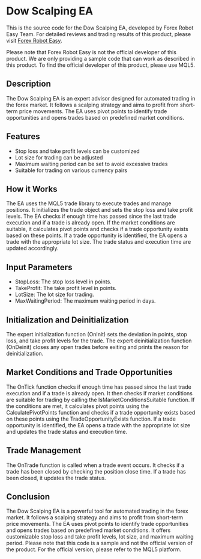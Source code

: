 # Dow Scalping EA

This is the source code for the Dow Scalping EA, developed by Forex Robot Easy Team. For detailed reviews and trading results of this product, please visit [Forex Robot Easy](https://forexroboteasy.com/forex-robot-review/dow-scalping-ea-review-timeless-strategy-meets-modern-trading/). 

Please note that Forex Robot Easy is not the official developer of this product. We are only providing a sample code that can work as described in this product. To find the official developer of this product, please use MQL5.

## Description

The Dow Scalping EA is an expert advisor designed for automated trading in the forex market. It follows a scalping strategy and aims to profit from short-term price movements. The EA uses pivot points to identify trade opportunities and opens trades based on predefined market conditions.

## Features

- Stop loss and take profit levels can be customized
- Lot size for trading can be adjusted
- Maximum waiting period can be set to avoid excessive trades
- Suitable for trading on various currency pairs

## How it Works

The EA uses the MQL5 trade library to execute trades and manage positions. It initializes the trade object and sets the stop loss and take profit levels. The EA checks if enough time has passed since the last trade execution and if a trade is already open. If the market conditions are suitable, it calculates pivot points and checks if a trade opportunity exists based on these points. If a trade opportunity is identified, the EA opens a trade with the appropriate lot size. The trade status and execution time are updated accordingly.

## Input Parameters

- StopLoss: The stop loss level in points.
- TakeProfit: The take profit level in points.
- LotSize: The lot size for trading.
- MaxWaitingPeriod: The maximum waiting period in days.

## Initialization and Deinitialization

The expert initialization function (OnInit) sets the deviation in points, stop loss, and take profit levels for the trade. The expert deinitialization function (OnDeinit) closes any open trades before exiting and prints the reason for deinitialization.

## Market Conditions and Trade Opportunities

The OnTick function checks if enough time has passed since the last trade execution and if a trade is already open. It then checks if market conditions are suitable for trading by calling the IsMarketConditionsSuitable function. If the conditions are met, it calculates pivot points using the CalculatePivotPoints function and checks if a trade opportunity exists based on these points using the TradeOpportunityExists function. If a trade opportunity is identified, the EA opens a trade with the appropriate lot size and updates the trade status and execution time.

## Trade Management

The OnTrade function is called when a trade event occurs. It checks if a trade has been closed by checking the position close time. If a trade has been closed, it updates the trade status.

## Conclusion

The Dow Scalping EA is a powerful tool for automated trading in the forex market. It follows a scalping strategy and aims to profit from short-term price movements. The EA uses pivot points to identify trade opportunities and opens trades based on predefined market conditions. It offers customizable stop loss and take profit levels, lot size, and maximum waiting period. Please note that this code is a sample and not the official version of the product. For the official version, please refer to the MQL5 platform.
